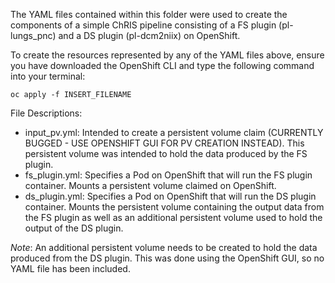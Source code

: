 The YAML files contained within this folder were used to create the components of a simple ChRIS pipeline consisting of a FS plugin (pl-lungs_pnc) and a DS plugin (pl-dcm2niix) on OpenShift.

To create the resources represented by any of the YAML files above, ensure you have downloaded the OpenShift CLI and type the following command into your terminal:

`oc apply -f INSERT_FILENAME`

File Descriptions:
* input_pv.yml: Intended to create a persistent volume claim (CURRENTLY BUGGED - USE OPENSHIFT GUI FOR PV CREATION INSTEAD). This persistent volume was intended to hold the data produced by the FS plugin.
* fs_plugin.yml: Specifies a Pod on OpenShift that will run the FS plugin container. Mounts a persistent volume claimed on OpenShift.
* ds_plugin.yml: Specifies a Pod on OpenShift that will run the DS plugin container. Mounts the persistent volume containing the output data from the FS plugin as well as an additional persistent volume used to hold the output of the DS plugin.

*Note*: An additional persistent volume needs to be created to hold the data produced from the DS plugin. This was done using the OpenShift GUI, so no YAML file has been included.
